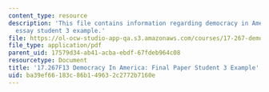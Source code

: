 ```yaml
---
content_type: resource
description: 'This file contains information regarding democracy in America: final
  essay student 3 example.'
file: https://ol-ocw-studio-app-qa.s3.amazonaws.com/courses/17-267-democracy-in-america-fall-2013/ba39ef66183c86b149632c2772b7160e_MIT17_267F13_Stu3Final.pdf
file_type: application/pdf
parent_uid: 17579d34-ab41-acba-ebdf-67fdeb964c08
resourcetype: Document
title: '17.267F13 Democracy In America: Final Paper Student 3 Example'
uid: ba39ef66-183c-86b1-4963-2c2772b7160e
---
```

